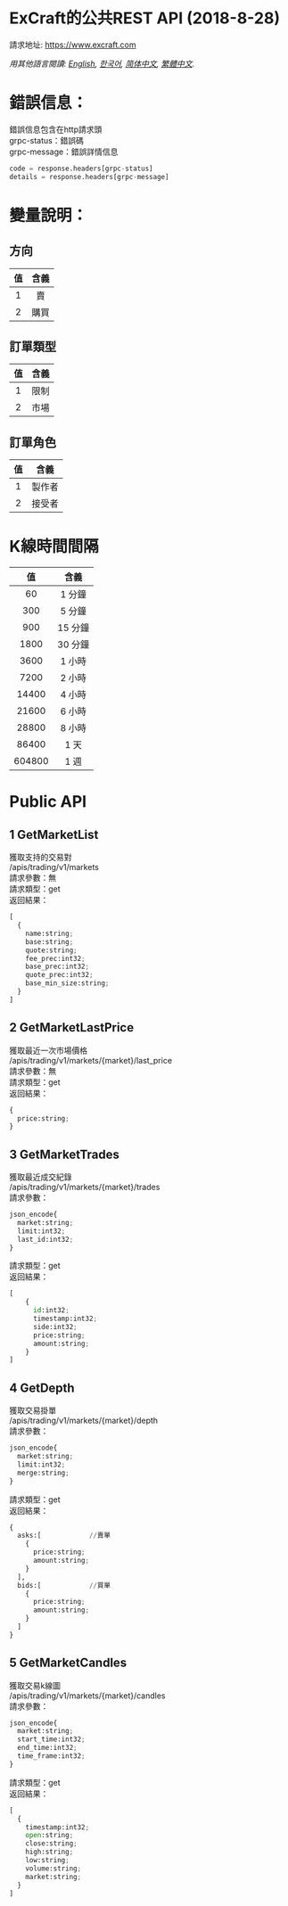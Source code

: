# ExCraft的公共REST API (2018-8-28)
請求地址: https://www.excraft.com

*用其他語言閱讀: [English](README.md), [한국어](README.ko.md), [简体中文](README.zh-cn.md), [繁體中文](README.zh-hk.md).*

# 錯誤信息：
錯誤信息包含在http請求頭<br>
grpc-status：錯誤碼<br>
grpc-message：錯誤詳情信息<br>
```python
code = response.headers[grpc-status]
details = response.headers[grpc-message]
```

# 變量說明：
## 方向
| 值	| 含義 |
| :-----: | :-------: |
| 1	| 賣 |
| 2	| 購買 |

## 訂單類型
| 值	| 含義 |
| :-----: | :-------: |
| 1	| 限制 |
| 2	| 市場 |

## 訂單角色
| 值	| 含義 |
| :-----: | :-------: |
| 1	| 製作者 |
| 2	| 接受者 |

# K線時間間隔
| 值 | 含義 |
| :-----: | :-------: |
| 60 | 1 分鐘 |
| 300 | 5 分鐘 |
| 900 | 15 分鐘 |
| 1800 | 30 分鐘 |
| 3600 | 1 小時 |
| 7200 | 2 小時 |
| 14400 | 4 小時 |
| 21600 | 6 小時 |
| 28800 | 8 小時 |
| 86400 | 1 天 |
| 604800| 1 週 |

# Public API
## 1 GetMarketList
獲取支持的交易對<br>
/apis/trading/v1/markets<br>
請求參數：無<br>
請求類型：get<br>
返回結果：<br>
```python
[
  {
    name:string;
    base:string;
    quote:string;
    fee_prec:int32;
    base_prec:int32;
    quote_prec:int32;
    base_min_size:string;
  }
]
```

## 2 GetMarketLastPrice
獲取最近一次市場價格<br>
/apis/trading/v1/markets/{market}/last_price<br>
請求參數：無<br>
請求類型：get<br>
返回結果：<br>
```python
{
  price:string;
}
```

## 3 GetMarketTrades
獲取最近成交紀錄<br>
/apis/trading/v1/markets/{market}/trades<br>
請求參數：<br>
```python
json_encode{
  market:string;
  limit:int32;
  last_id:int32;
}
```
請求類型：get<br>
返回結果：<br>
```python
[
    {
      id:int32;
      timestamp:int32;
      side:int32;
      price:string;
      amount:string;
    }
]
```

## 4 GetDepth
獲取交易掛單<br>
/apis/trading/v1/markets/{market}/depth<br>
請求參數：<br>
```python
json_encode{
  market:string;
  limit:int32;
  merge:string;
}
```
請求類型：get<br>
返回結果：<br>
```python
{
  asks:[            //賣單
    {
      price:string;
      amount:string;
    }
  ],
  bids:[            //買單
    {
      price:string;
      amount:string;
    }
  ]
}
```


## 5 GetMarketCandles
獲取交易k線圖<br>
/apis/trading/v1/markets/{market}/candles<br>
請求參數：<br>
```python
json_encode{
  market:string;
  start_time:int32;
  end_time:int32;
  time_frame:int32;
}
```
請求類型：get<br>
返回結果：<br>
```python
[
  {
    timestamp:int32;
    open:string;
    close:string;
    high:string;
    low:string;
    volume:string;
    market:string;
  }
]
```
